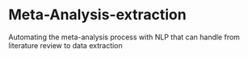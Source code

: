 # Meta-Analysis-extraction
Automating the meta-analysis process with NLP that can handle from literature review to data extraction
